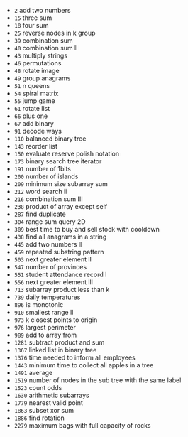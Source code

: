 - `2` add two numbers
- `15` three sum
- `18` four sum
- `25` reverse nodes in k group
- `39` combination sum
- `40` combination sum ll
- `43` multiply strings
- `46` permutations
- `48` rotate image
- `49` group anagrams
- `51` n queens
- `54` spiral matrix
- `55` jump game
- `61` rotate list
- `66` plus one
- `67` add binary
- `91` decode ways
- `110` balanced binary tree
- `143` reorder list
- `150` evaluate reserve polish notation
- `173` binary search tree iterator
- `191` number of 1bits
- `200` number of islands
- `209` minimum size subarray sum
- `212` word search ii
- `216` combination sum III
- `238` product of array except self
- `287` find duplicate
- `304` range sum query 2D
- `309` best time to buy and sell stock with cooldown
- `438` find all anagrams in a string
- `445` add two numbers ll
- `459` repeated substring pattern
- `503` next greater element ll
- `547` number of provinces
- `551` student attendance record I
- `556` next greater element lll
- `713` subarray product less than k
- `739` daily temperatures
- `896` is monotonic
- `910` smallest range ll
- `973` k closest points to origin
- `976` largest perimeter
- `989` add to array from
- `1281` subtract product and sum
- `1367` linked list in binary tree
- `1376` time needed to inform all employees
- `1443` minimum time to collect all apples in a tree
- `1491` average
- `1519` number of nodes in the sub tree with the same label
- `1523` count odds
- `1630` arithmetic subarrays
- `1779` nearest valid point
- `1863` subset xor sum
- `1886` find rotation
- `2279` maximum bags with full capacity of rocks